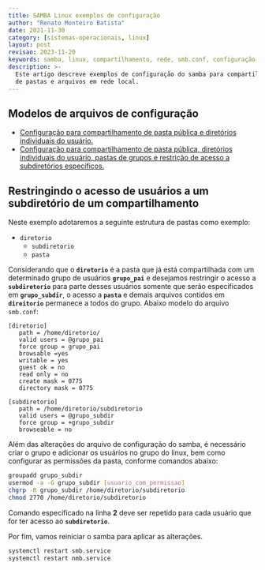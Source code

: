 ```yaml
---
title: SAMBA Linux exemplos de configuração
author: "Renato Monteiro Batista"
date: 2021-11-30
category: [sistemas-operacionais, linux]
layout: post
revisao: 2023-11-20
keywords: samba, linux, compartilhamento, rede, smb.conf, configuração, exemplo, modelo, smb.conf
description: >-
  Este artigo descreve exemplos de configuração do samba para compartilhamento
  de pastas e arquivos em rede local.
---
```


## Modelos de arquivos de configuração

* [Configuração para compartilhamento de pasta pública e diretórios individuais do usuário.](https://github.com/rmbinformatica/bash-scripts/blob/main/config-exemplo/modelo_pasta_publica_e_usuarios-smb.conf)
* [Configuração para compartilhamento de pasta pública, diretórios individuais do usuário, pastas de grupos e restrição de acesso a subdiretórios específicos.](https://github.com/rmbinformatica/bash-scripts/blob/main/config-exemplo/modelo_grupos_e_restricao_subpastas-smb.conf)

## Restringindo o acesso de usuários a um subdiretório de um compartilhamento

Neste exemplo adotaremos a seguinte estrutura de pastas como exemplo:

* `diretorio`
  * `subdiretorio`
  * `pasta`

Considerando que o **`diretorio`** é a pasta que já está compartilhada com um determinado grupo de usuários **`grupo_pai`** e desejamos restringir o acesso a **`subdiretorio`** para parte desses usuários somente que serão especificados em **`grupo_subdir`**, o acesso a **`pasta`** e demais arquivos contidos em **`direitorio`** permanece a todos do grupo. Abaixo modelo do arquivo `smb.conf`:

```
[diretorio]
   path = /home/diretorio/
   valid users = @grupo_pai
   force group = grupo_pai
   browsable =yes
   writable = yes
   guest ok = no
   read only = no
   create mask = 0775
   directory mask = 0775
   
[subdiretorio]
   path = /home/diretorio/subdiretorio
   valid users = @grupo_subdir
   force group = +grupo_subdir
   browseable = no
```

Além das alterações do arquivo de configuração do samba, é necessário criar o grupo e adicionar os usuários no grupo do linux, bem como configurar as permissões da pasta, conforme comandos abaixo:

```bash
groupadd grupo_subdir
usermod -a -G grupo_subdir [usuario_com_permissao]
chgrp -R grupo_subdir /home/diretorio/subdiretorio
chmod 2770 /home/diretorio/subdiretorio
```

Comando especificado na linha **2** deve ser repetido para cada usuário que for ter acesso ao **`subdiretorio`**.

Por fim, vamos reiniciar o samba para aplicar as alterações.

```bash
systemctl restart smb.service
systemctl restart nmb.service
```
